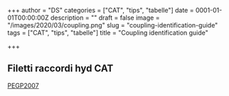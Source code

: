+++
author = "DS"
categories = ["CAT", "tips", "tabelle"]
date = 0001-01-01T00:00:00Z
description = ""
draft = false
image = "/images/2020/03/coupling.png"
slug = "coupling-identification-guide"
tags = ["CAT", "tips", "tabelle"]
title = "Coupling identification guide"

+++


## Filetti raccordi hyd CAT
[PEGP2007](https://drive.google.com/open?id=19haUeLzFpu4x3_HDUWQOn-19NACKebm8)



